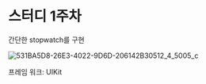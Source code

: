 # 스터디 1주차

간단한 stopwatch를 구현

![531BA5D8-26E3-4022-9D6D-206142B30512_4_5005_c](https://github.com/h2kangrok/SwiftStudy/assets/129154834/08e27d52-0f87-49bd-bf6c-b2f510500223)



프레임 워크: UIKit


